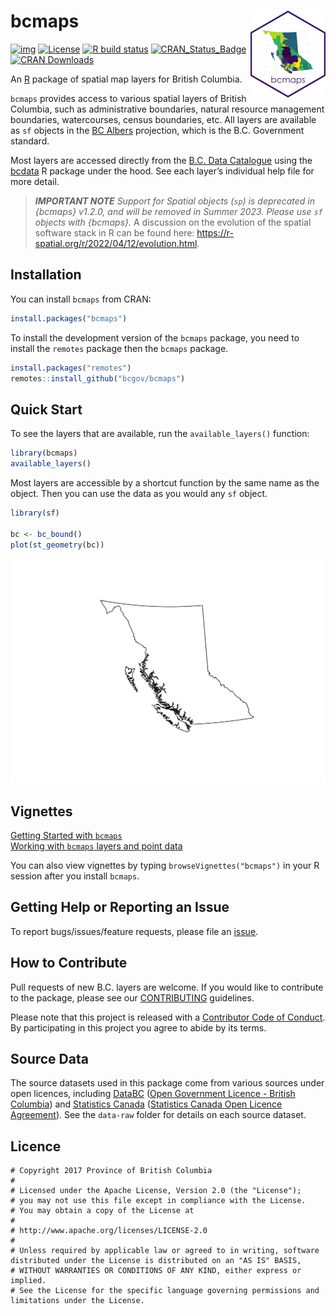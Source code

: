 
<!-- README.md is generated from README.Rmd. Please edit that file and re-knit-->

# bcmaps <img src="man/figures/logo.png" height="139" align="right"/>

<!-- badges: start -->

[![img](https://img.shields.io/badge/Lifecycle-Stable-97ca00)](https://github.com/bcgov/repomountie/blob/8b2ebdc9756819625a56f7a426c29f99b777ab1d/doc/state-badges.md)
[![License](https://img.shields.io/badge/License-Apache%202.0-blue.svg)](https://opensource.org/license/apache-2-0/)
[![R build
status](https://github.com/bcgov/bcmaps/workflows/R-CMD-check/badge.svg)](https://github.com/bcgov/bcmaps/actions)
[![CRAN_Status_Badge](https://www.r-pkg.org/badges/version/bcmaps)](https://cran.r-project.org/package=bcmaps)
[![CRAN
Downloads](https://cranlogs.r-pkg.org/badges/bcmaps?color=brightgreen)](https://CRAN.R-project.org/package=bcmaps)
<!-- badges: end -->

An [R](https://www.r-project.org) package of spatial map layers for
British Columbia.

`bcmaps` provides access to various spatial layers of British Columbia,
such as administrative boundaries, natural resource management
boundaries, watercourses, census boundaries, etc. All layers are
available as `sf` objects in the [BC
Albers](https://spatialreference.org/ref/epsg/nad83-bc-albers/)
projection, which is the B.C. Government standard.

Most layers are accessed directly from the [B.C. Data
Catalogue](https://catalogue.data.gov.bc.ca/) using the
[bcdata](https://github.com/bcgov/bcdata) R package under the hood. See
each layer’s individual help file for more detail.

> ***IMPORTANT NOTE** Support for Spatial objects (`sp`) is deprecated
> in {bcmaps} v1.2.0, and will be removed in Summer 2023. Please use
> `sf` objects with {bcmaps}.* A discussion on the evolution of the
> spatial software stack in R can be found here:
> <https://r-spatial.org/r/2022/04/12/evolution.html>.

## Installation

You can install `bcmaps` from CRAN:

``` r
install.packages("bcmaps")
```

To install the development version of the `bcmaps` package, you need to
install the `remotes` package then the `bcmaps` package.

``` r
install.packages("remotes")
remotes::install_github("bcgov/bcmaps")
```

## Quick Start

To see the layers that are available, run the `available_layers()`
function:

``` r
library(bcmaps)
available_layers()
```

Most layers are accessible by a shortcut function by the same name as
the object. Then you can use the data as you would any `sf` object.

``` r
library(sf)

bc <- bc_bound()
plot(st_geometry(bc))
```

![](man/figures/unnamed-chunk-6-1.png)<!-- -->

## Vignettes

[Getting Started with
`bcmaps`](https://bcgov.github.io/bcmaps/articles/bcmaps.html)  
[Working with `bcmaps` layers and point
data](https://bcgov.github.io/bcmaps/articles/add_points.html)

You can also view vignettes by typing `browseVignettes("bcmaps")` in
your R session after you install `bcmaps`.

## Getting Help or Reporting an Issue

To report bugs/issues/feature requests, please file an
[issue](https://github.com/bcgov/bcmaps/issues/).

## How to Contribute

Pull requests of new B.C. layers are welcome. If you would like to
contribute to the package, please see our
[CONTRIBUTING](https://github.com/bcgov/bcmaps/blob/master/CONTRIBUTING.md)
guidelines.

Please note that this project is released with a [Contributor Code of
Conduct](https://github.com/bcgov/bcmaps/blob/master/CODE_OF_CONDUCT.md).
By participating in this project you agree to abide by its terms.

## Source Data

The source datasets used in this package come from various sources under
open licences, including [DataBC](https://data.gov.bc.ca) ([Open
Government Licence - British
Columbia](https://www2.gov.bc.ca/gov/content?id=A519A56BC2BF44E4A008B33FCF527F61))
and [Statistics Canada](https://www.statcan.gc.ca/start) ([Statistics
Canada Open Licence
Agreement](https://www.statcan.gc.ca/en/reference/licence)). See the
`data-raw` folder for details on each source dataset.

## Licence

    # Copyright 2017 Province of British Columbia
    # 
    # Licensed under the Apache License, Version 2.0 (the "License");
    # you may not use this file except in compliance with the License.
    # You may obtain a copy of the License at
    # 
    # http://www.apache.org/licenses/LICENSE-2.0
    # 
    # Unless required by applicable law or agreed to in writing, software distributed under the License is distributed on an "AS IS" BASIS,
    # WITHOUT WARRANTIES OR CONDITIONS OF ANY KIND, either express or implied.
    # See the License for the specific language governing permissions and limitations under the License.
